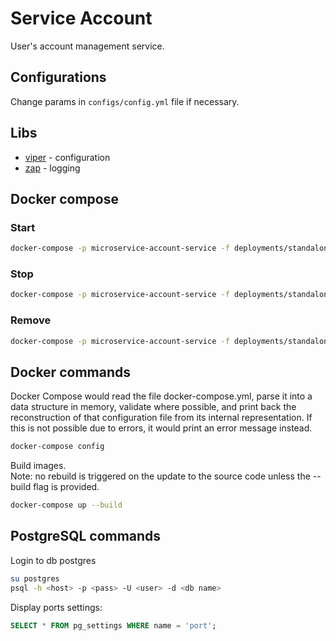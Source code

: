 # Service Account
User's account management service.

## Configurations
Change params in `configs/config.yml` file if necessary.

## Libs
* [viper](https://github.com/spf13/viper) - configuration 
* [zap](https://github.com/uber-go/zap) - logging

## Docker compose
### Start
```bash
docker-compose -p microservice-account-service -f deployments/standalone.yml -f deployments/service.yml -f deployments/postgresql.yml up --build -d
```
### Stop
```bash
docker-compose -p microservice-account-service -f deployments/standalone.yml -f deployments/service.yml -f deployments/postgresql.yml stop
```
### Remove
```bash
docker-compose -p microservice-account-service -f deployments/standalone.yml -f deployments/service.yml -f deployments/postgresql.yml down
```

## Docker commands
Docker Compose would read the file docker-compose.yml, parse it into a data structure in memory, validate where possible, and print back the reconstruction of that configuration file from its internal representation. If this is not possible due to errors, it would print an error message instead.
```bash
docker-compose config
```
Build images.  
Note: no rebuild is triggered on the update to the source code unless the --build flag is provided. 
```bash
docker-compose up --build
```

## PostgreSQL commands
Login to db postgres
```bash
su postgres
psql -h <host> -p <pass> -U <user> -d <db name>
```

Display ports settings:
```SQL
SELECT * FROM pg_settings WHERE name = 'port';
```